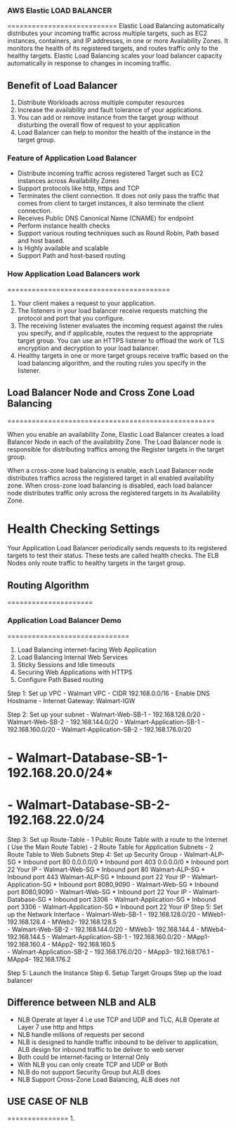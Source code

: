 ### AWS Elastic LOAD BALANCER
===========================
Elastic Load Balancing automatically distributes your incoming traffic across multiple targets, such as EC2 instances, containers, and IP addresses, in one or more Availability Zones. It monitors the health of its registered targets, and routes traffic only to the healthy targets. Elastic Load Balancing scales your load balancer capacity automatically in response to changes in incoming traffic.

## Benefit of Load Balancer
1. Distribute Workloads across multiple computer resources
2. Increase the availability and fault tolerance of your applications.
3. You can add or remove instance from the target group without disturbing the overall flow of request to your application
4. Load Balancer can help to monitor the health of the instance in the target group.

### Feature of Application Load Balancer
- Distribute incoming traffic across registered Target such as EC2 instances across Availability Zones
- Support protocols like http, https and TCP
- Terminates the client connection. It does not only pass the traffic that comes from client to target instances, it also terminate the client connection.
- Receives Public DNS Canonical Name (CNAME) for endpoint
- Perform instance health checks
- Support various routing techniques such as Round Robin, Path based and host based.
- Is Highly available and scalable
- Support Path and host-based routing

### How Application Load Balancers work
========================================
1. Your client makes a request to your application.
2. The listeners in your load balancer receive requests matching the protocol and port that you configure.
3. The receiving listener evaluates the incoming request against the rules you specify, and if applicable, routes the request to the appropriate target group. You can use an HTTPS listener to offload the work of TLS encryption and decryption to your load balancer.
4. Healthy targets in one or more target groups receive traffic based on the load balancing algorithm, and the routing rules you specify in the listener.

## Load Balancer Node and Cross Zone Load Balancing
===================================================

When you enable an availability Zone, Elastic Load Balancer creates a load Balancer Node in each of the availability Zone. The Load Balancer node is responsible for distributing traffics among the Register targets in the target group. 

When a cross-zone load balancing is enable, each Load Balancer node distributes traffics across the registered target in all enabled availability zone. When cross-zone load balancing is disabled, each load balancer node distributes traffic only across the registered targets in its Availability Zone.

# Health Checking Settings

Your Application Load Balancer periodically sends requests to its registered targets to test their status. These tests are called health checks. The ELB Nodes only route traffic to healthy targets in the target group.

## Routing Algorithm
=====================




### Application Load Balancer Demo
==============================
1. Load Balancing internet-facing Web Application
2. Load Balancing Internal Web Services
3. Sticky Sessions and Idle timeouts
4. Securing Web Applications with HTTPS
5. Configure Path Based routing

Step 1: Set up VPC - Walmart VPC
    - CIDR 192.168.0.0/16
    - Enable DNS Hostname
    - Internet Gateway: Walmart-IGW

Step 2: Set up your subnet
    - Walmart-Web-SB-1 - 192.168.128.0/20
    - Walmart-Web-SB-2 - 192.168.144.0/20
    - Walmart-Application-SB-1 - 192.168.160.0/20
    - Walmart-Application-SB-2 - 192.168.176.0/20
   # - Walmart-Database-SB-1- 192.168.20.0/24*
   # - Walmart-Database-SB-2- 192.168.22.0/24
Step 3: Set up Route-Table 
    - 1 Public Route Table with a route to the Internet ( Use the Main Route Table)
    - 2 Route Table for Application Subnets
    - 2 Route Table to Web Subnets
Step 4: Set up Security Group
    - Walmart-ALP-SG
        * Inbound port 80 0.0.0.0/0
        * Inbound port 403 0.0.0.0/0
        * Inbound port 22 Your IP
    - Walmart-Web-SG 
        * Inbound port 80 Walmart-ALP-SG
        * Inbound port 443 Walmart-ALP-SG
        * Inbound port 22 Your IP
    - Walmart-Application-SG
        * Inbound port 8080,9090  - Walmart-Web-SG 
        * Inbound port 8080,9090  - Walmart-Web-SG 
        * Inbound port 22 Your IP
    - Walmart-Database-SG 
        * Inbound port 3306 - Walmart-Application-SG
        * Inbound port 3306 - Walmart-Application-SG
        * Inbound port 22 Your IP
Step 5: Set up the Network Interface
        - Walmart-Web-SB-1 - 192.168.128.0/20
            - MWeb1- 192.168.128.4
            - MWeb2- 192.168.128.5       
        - Walmart-Web-SB-2 - 192.168.144.0/20
            - MWeb3- 192.168.144.4
            - MWeb4- 192.168.144.5
        - Walmart-Application-SB-1 - 192.168.160.0/20
            - MApp1- 192.168.160.4
            - MApp2- 192.168.160.5   
        - Walmart-Application-SB-2 - 192.168.176.0/20
            - MApp3- 192.168.176.1
            - MApp4- 192.168.176.2  
   
           
Step 5: Launch the Instance
Step 6. Setup Target Groups
Step up the load balancer


## Difference between NLB and ALB

- NLB Operate at layer 4 i.e use TCP and UDP and TLC, ALB Operate at Layer 7 use http and https
- NLB handle millions of requests per second
- NLB is designed to handle traffic inbound to be deliver to application, ALB design for inbound traffic to be deliver to web server
- Both could be internet-facing or Internal Only
- With NLB you can only create TCP and UDP or Both 
- NLB do not support Security Group but ALB does
- NLB Support Cross-Zone Load Balancing, ALB does not


## USE CASE OF NLB
===============
1. 